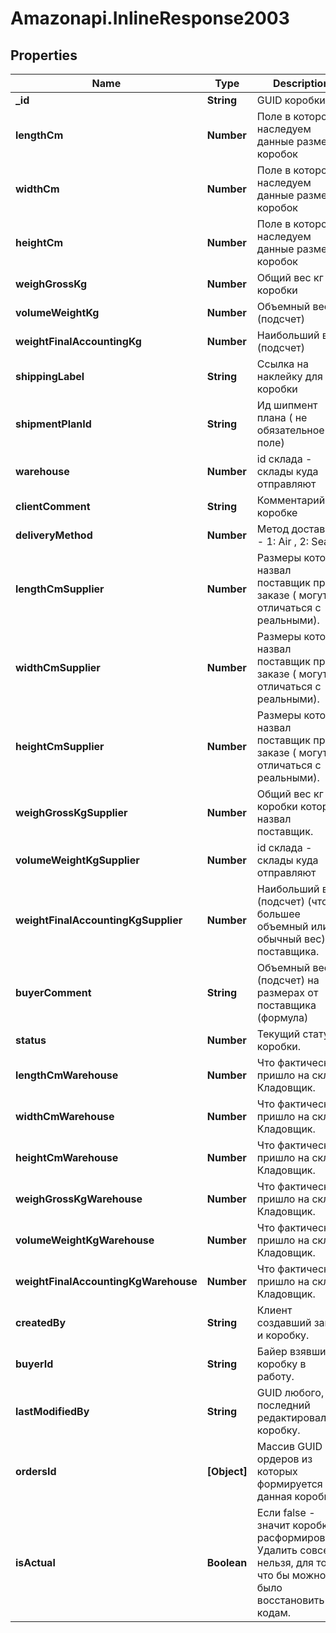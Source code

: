 # Amazonapi.InlineResponse2003

## Properties

Name | Type | Description | Notes
------------ | ------------- | ------------- | -------------
**_id** | **String** | GUID коробки. | [optional] 
**lengthCm** | **Number** | Поле в которое наследуем данные размеров коробок | [optional] 
**widthCm** | **Number** | Поле в которое наследуем данные размеров коробок | [optional] 
**heightCm** | **Number** | Поле в которое наследуем данные размеров коробок | [optional] 
**weighGrossKg** | **Number** | Общий вес кг коробки | [optional] 
**volumeWeightKg** | **Number** | Объемный вес (подсчет) | [optional] 
**weightFinalAccountingKg** | **Number** | Наибольший вес (подсчет) | [optional] 
**shippingLabel** | **String** | Ссылка на наклейку для коробки | [optional] 
**shipmentPlanId** | **String** | Ид шипмент плана ( не обязательное поле) | [optional] 
**warehouse** | **Number** | id склада - склады куда отправляют  | [optional] 
**clientComment** | **String** | Комментарий к коробке | [optional] 
**deliveryMethod** | **Number** | Метод доставки - 1: Air , 2: Sea | [optional] 
**lengthCmSupplier** | **Number** | Размеры которые назвал поставщик при заказе ( могут отличаться с реальными). | [optional] 
**widthCmSupplier** | **Number** | Размеры которые назвал поставщик при заказе ( могут отличаться с реальными). | [optional] 
**heightCmSupplier** | **Number** | Размеры которые назвал поставщик при заказе ( могут отличаться с реальными). | [optional] 
**weighGrossKgSupplier** | **Number** | Общий вес кг коробки который назвал поставщик. | [optional] 
**volumeWeightKgSupplier** | **Number** | id склада - склады куда отправляют  | [optional] 
**weightFinalAccountingKgSupplier** | **Number** | Наибольший вес (подсчет) (что большее объемный или обычный вес) у поставщика. | [optional] 
**buyerComment** | **String** | Объемный вес (подсчет) на размерах от поставщика (формула) | [optional] 
**status** | **Number** | Текущий статус коробки. | [optional] 
**lengthCmWarehouse** | **Number** | Что фактически пришло на склад. Кладовщик. | [optional] 
**widthCmWarehouse** | **Number** | Что фактически пришло на склад. Кладовщик. | [optional] 
**heightCmWarehouse** | **Number** | Что фактически пришло на склад. Кладовщик. | [optional] 
**weighGrossKgWarehouse** | **Number** | Что фактически пришло на склад. Кладовщик. | [optional] 
**volumeWeightKgWarehouse** | **Number** | Что фактически пришло на склад. Кладовщик. | [optional] 
**weightFinalAccountingKgWarehouse** | **Number** | Что фактически пришло на склад. Кладовщик. | [optional] 
**createdBy** | **String** | Клиент создавший заказ и коробку. | [optional] 
**buyerId** | **String** | Байер взявший коробку в работу. | [optional] 
**lastModifiedBy** | **String** | GUID любого, кто последний редактировал коробку. | [optional] 
**ordersId** | **[Object]** | Массив GUID ордеров из которых формируется данная коробка. | [optional] 
**isActual** | **Boolean** | Если false - значит коробку расформировали. Удалить совсем нельзя, для того что бы можно было восстановить по кодам. | [optional] 


